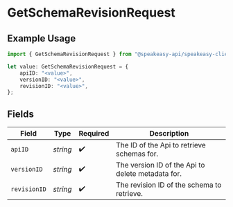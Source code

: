 # GetSchemaRevisionRequest

## Example Usage

```typescript
import { GetSchemaRevisionRequest } from "@speakeasy-api/speakeasy-client-sdk-typescript/sdk/models/operations";

let value: GetSchemaRevisionRequest = {
    apiID: "<value>",
    versionID: "<value>",
    revisionID: "<value>",
};
```

## Fields

| Field                                             | Type                                              | Required                                          | Description                                       |
| ------------------------------------------------- | ------------------------------------------------- | ------------------------------------------------- | ------------------------------------------------- |
| `apiID`                                           | *string*                                          | :heavy_check_mark:                                | The ID of the Api to retrieve schemas for.        |
| `versionID`                                       | *string*                                          | :heavy_check_mark:                                | The version ID of the Api to delete metadata for. |
| `revisionID`                                      | *string*                                          | :heavy_check_mark:                                | The revision ID of the schema to retrieve.        |